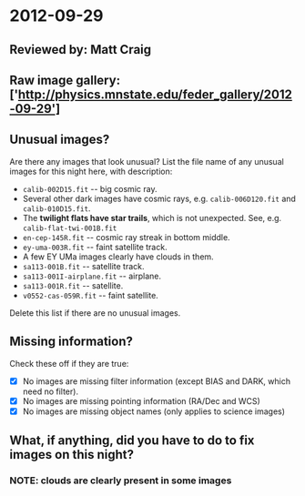 # 2012-09-29

## Reviewed by:   Matt Craig

## Raw image gallery: ['http://physics.mnstate.edu/feder_gallery/2012-09-29']

## Unusual images?

Are there any images that look unusual? List the file name of any unusual images for this night here, with description:

+ `calib-002D15.fit` -- big cosmic ray.
+ Several other dark images have cosmic rays, e.g. `calib-006D120.fit` and `calib-010D15.fit`.
+ The **twilight flats have star trails**, which is not unexpected. See, e.g. `calib-flat-twi-001B.fit`
+ `en-cep-145R.fit` -- cosmic ray streak in bottom middle.
+ `ey-uma-003R.fit` -- faint satellite track.
+ A few EY UMa images clearly have clouds in them.
+ `sa113-001B.fit` -- satellite track.
+ `sa113-001I-airplane.fit` -- airplane.
+ `sa113-001R.fit` -- satellite.
+ `v0552-cas-059R.fit` -- faint satellite.

Delete this list if there are no unusual images.

## Missing information?

Check these off if they are true:

- [x] No images are missing filter information (except BIAS and DARK, which need no filter).
- [x] No images are missing pointing information (RA/Dec and WCS)
- [x] No images are missing object names (only applies to science images)

## What, if anything, did you have to do to fix images on this night?

### NOTE: clouds are clearly present in some images
